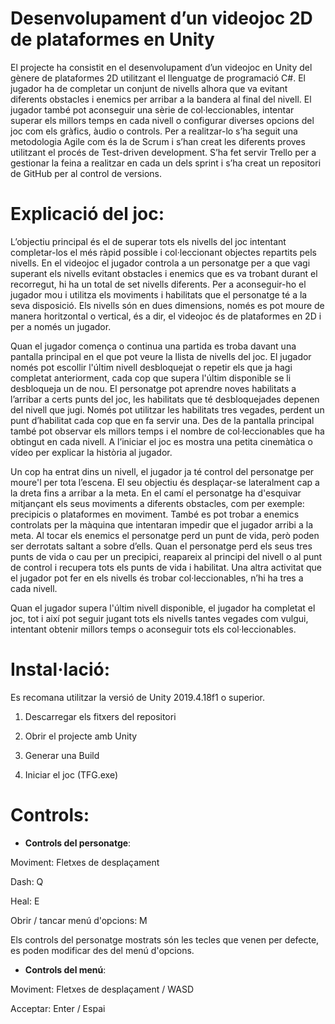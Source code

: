 # Desenvolupament d’un videojoc 2D de plataformes en Unity

El projecte ha consistit en el desenvolupament d’un videojoc en Unity del gènere de plataformes 2D utilitzant el llenguatge de programació C#. El jugador ha de completar un conjunt de nivells alhora que va evitant diferents obstacles i enemics per arribar a la bandera al final del nivell. El jugador també pot aconseguir una sèrie de col·leccionables, intentar superar els millors temps en cada nivell o configurar diverses opcions del joc com els gràfics, àudio o controls. Per a realitzar-lo s’ha seguit una metodologia Agile com és la de Scrum i s’han creat les diferents proves utilitzant el procés de Test-driven development. S’ha fet servir Trello per a gestionar la feina a realitzar en cada un dels sprint i s’ha creat un repositori de GitHub per al control de versions.

# Explicació del joc:
L’objectiu principal és el de superar tots els nivells del joc  intentant completar-los el més ràpid possible i col·leccionant objectes repartits pels nivells. En el videojoc el jugador controla a un personatge per a que vagi superant els nivells evitant obstacles i enemics que es va trobant durant el recorregut, hi ha un total de set nivells diferents. Per a aconseguir-ho el jugador mou i utilitza els moviments i habilitats que el personatge té a la seva disposició. Els nivells són en dues dimensions, només es pot moure de manera horitzontal o vertical, és a dir, el videojoc és de plataformes en 2D i per a només un jugador.

Quan el jugador comença o continua una partida es troba davant una pantalla principal en el que pot veure la llista de nivells del joc. El jugador només pot escollir l'últim nivell desbloquejat o repetir els que ja hagi completat anteriorment, cada cop que supera l'últim disponible se li desbloqueja un de nou. El personatge pot aprendre noves habilitats a l’arribar a certs punts del joc, les habilitats que té desbloquejades depenen del nivell que jugi. Només pot utilitzar les habilitats tres vegades, perdent un punt d’habilitat cada cop que en fa servir una. Des de la pantalla principal també pot observar els millors temps i el nombre de col·leccionables que ha obtingut en cada nivell. A l’iniciar el joc es mostra una petita cinemàtica o vídeo per explicar la història al jugador.

Un cop ha entrat dins un nivell, el jugador ja té control del personatge per moure'l per tota l’escena. El seu objectiu és desplaçar-se lateralment cap a la dreta fins a arribar a la meta. En el camí el personatge ha d'esquivar mitjançant els seus moviments a diferents obstacles, com per exemple: precipicis o plataformes en moviment. També es pot trobar a enemics controlats per la màquina que intentaran impedir que el jugador arribi a la meta. Al tocar els enemics el personatge perd un punt de vida, però poden ser derrotats saltant a sobre d’ells. Quan el personatge perd els seus tres punts de vida o cau per un precipici, reapareix al principi del nivell o al punt de control i recupera tots els punts de vida i habilitat. Una altra activitat que el jugador pot fer en els nivells és trobar col·leccionables, n’hi ha tres a cada nivell.

Quan el jugador supera l'últim nivell disponible, el jugador ha completat el joc, tot i així pot seguir jugant tots els nivells tantes vegades com vulgui, intentant obtenir millors temps o aconseguir tots els col·leccionables.

# Instal·lació:
Es recomana utilitzar la versió de Unity 2019.4.18f1 o superior.

1. Descarregar els fitxers del repositori

2. Obrir el projecte amb Unity 

3. Generar una Build

4. Iniciar el joc (TFG.exe)

# Controls:
- **Controls del personatge**:

Moviment: Fletxes de desplaçament

Dash: Q

Heal: E

Obrir / tancar menú d'opcions: M

Els controls del personatge mostrats són les tecles que venen per defecte, es poden modificar des del menú d'opcions.

- **Controls del menú**:

Moviment: Fletxes de desplaçament / WASD

Acceptar: Enter / Espai
